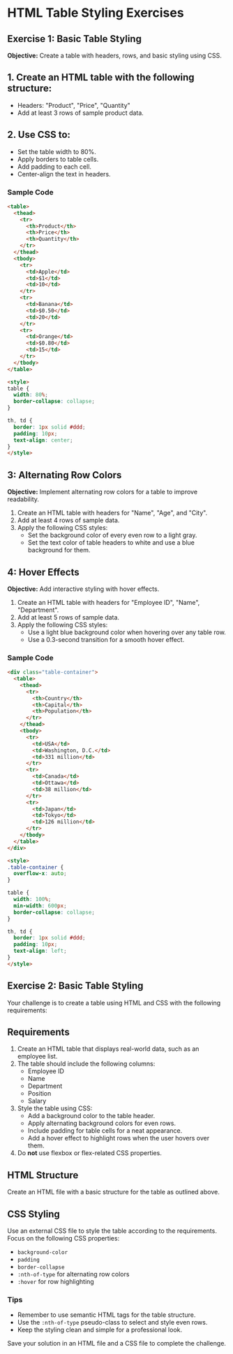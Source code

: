 
# HTML Table Styling Exercises

## Exercise 1: Basic Table Styling
**Objective:** Create a table with headers, rows, and basic styling using CSS.
## 1. Create an HTML table with the following structure:
   - Headers: "Product", "Price", "Quantity"
   - Add at least 3 rows of sample product data.
## 2. Use CSS to:
   - Set the table width to 80%.
   - Apply borders to table cells.
   - Add padding to each cell.
   - Center-align the text in headers.

### Sample Code
```html
<table>
  <thead>
    <tr>
      <th>Product</th>
      <th>Price</th>
      <th>Quantity</th>
    </tr>
  </thead>
  <tbody>
    <tr>
      <td>Apple</td>
      <td>$1</td>
      <td>10</td>
    </tr>
    <tr>
      <td>Banana</td>
      <td>$0.50</td>
      <td>20</td>
    </tr>
    <tr>
      <td>Orange</td>
      <td>$0.80</td>
      <td>15</td>
    </tr>
  </tbody>
</table>

<style>
table {
  width: 80%;
  border-collapse: collapse;
}

th, td {
  border: 1px solid #ddd;
  padding: 10px;
  text-align: center;
}
</style>
```

## 3: Alternating Row Colors
**Objective:** Implement alternating row colors for a table to improve readability.
1. Create an HTML table with headers for "Name", "Age", and "City".
2. Add at least 4 rows of sample data.
3. Apply the following CSS styles:
   - Set the background color of every even row to a light gray.
   - Set the text color of table headers to white and use a blue background for them.

## 4: Hover Effects
**Objective:** Add interactive styling with hover effects.
1. Create an HTML table with headers for "Employee ID", "Name", "Department".
2. Add at least 5 rows of sample data.
3. Apply the following CSS styles:
   - Use a light blue background color when hovering over any table row.
   - Use a 0.3-second transition for a smooth hover effect.

 

### Sample Code
```html
<div class="table-container">
  <table>
    <thead>
      <tr>
        <th>Country</th>
        <th>Capital</th>
        <th>Population</th>
      </tr>
    </thead>
    <tbody>
      <tr>
        <td>USA</td>
        <td>Washington, D.C.</td>
        <td>331 million</td>
      </tr>
      <tr>
        <td>Canada</td>
        <td>Ottawa</td>
        <td>38 million</td>
      </tr>
      <tr>
        <td>Japan</td>
        <td>Tokyo</td>
        <td>126 million</td>
      </tr>
    </tbody>
  </table>
</div>

<style>
.table-container {
  overflow-x: auto;
}

table {
  width: 100%;
  min-width: 600px;
  border-collapse: collapse;
}

th, td {
  border: 1px solid #ddd;
  padding: 10px;
  text-align: left;
}
</style>
```

## Exercise 2: Basic Table Styling


Your challenge is to create a table using HTML and CSS with the following requirements:

## Requirements

1. Create an HTML table that displays real-world data, such as an employee list.
2. The table should include the following columns:
   - Employee ID
   - Name
   - Department
   - Position
   - Salary
3. Style the table using CSS:
   - Add a background color to the table header.
   - Apply alternating background colors for even rows.
   - Include padding for table cells for a neat appearance.
   - Add a hover effect to highlight rows when the user hovers over them.
4. Do **not** use flexbox or flex-related CSS properties.

## HTML Structure

Create an HTML file with a basic structure for the table as outlined above.

## CSS Styling

Use an external CSS file to style the table according to the requirements. Focus on the following CSS properties:
- `background-color`
- `padding`
- `border-collapse`
- `:nth-of-type` for alternating row colors
- `:hover` for row highlighting

### Tips
- Remember to use semantic HTML tags for the table structure.
- Use the `:nth-of-type` pseudo-class to select and style even rows.
- Keep the styling clean and simple for a professional look.

Save your solution in an HTML file and a CSS file to complete the challenge.
